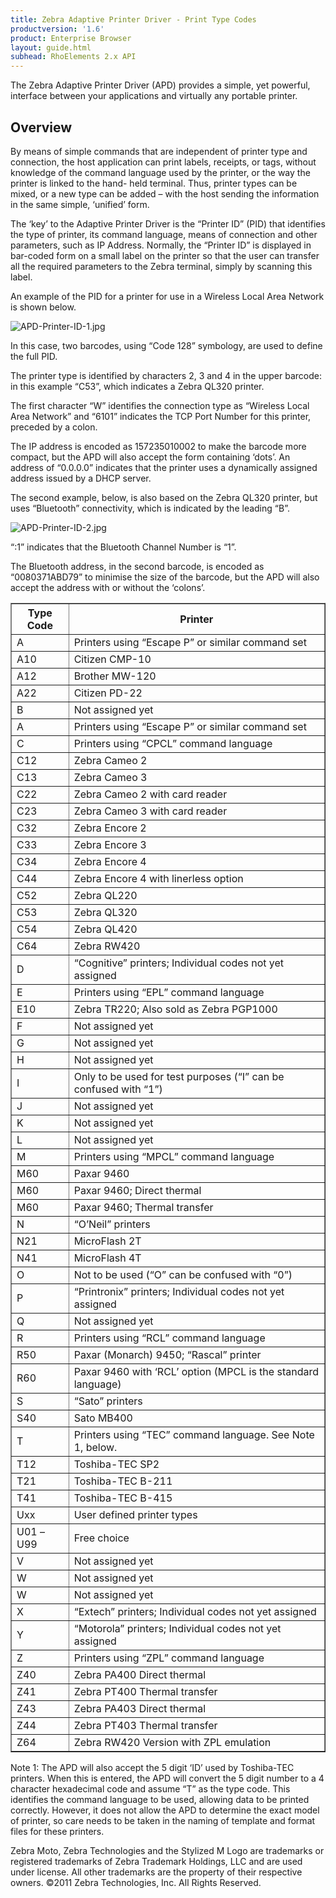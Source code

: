 ```yaml
---
title: Zebra Adaptive Printer Driver - Print Type Codes
productversion: '1.6'
product: Enterprise Browser
layout: guide.html
subhead: RhoElements 2.x API
---
```


The Zebra Adaptive Printer Driver (APD) provides a simple, yet powerful, interface between your applications and virtually any portable printer.

## Overview

By means of simple commands that are independent of printer type and connection, the host application can print labels, receipts, or tags, without knowledge of the command language used by the printer, or the way the printer is linked to the hand- held terminal. Thus, printer types can be mixed, or a new type can be added – with the host sending the information in the same simple, ‘unified’ form.

The ‘key’ to the Adaptive Printer Driver is the “Printer ID” (PID) that identifies the type of printer, its command language, means of connection and other parameters, such as IP Address. Normally, the “Printer ID” is displayed in bar-coded form on a small label on the printer so that the user can transfer all the required parameters to the Zebra terminal, simply by scanning this label.

An example of the PID for a printer for use in a Wireless Local Area Network is shown below.

<img src="http://rhodocs.s3.amazonaws.com/moto-adaptive-printer-driver/APD-Printer-ID-1.jpg" alt="APD-Printer-ID-1.jpg" />

In this case, two barcodes, using “Code 128” symbology, are used to define the full PID.

The printer type is identified by characters 2, 3 and 4 in the upper barcode: in this example “C53”, which indicates a Zebra QL320 printer.

The first character “W” identifies the connection type as “Wireless Local Area Network” and “6101” indicates the TCP Port Number for this printer, preceded by a colon.

The IP address is encoded as 157235010002 to make the barcode more compact, but the APD will also accept the form containing ‘dots’. An address of “0.0.0.0” indicates that the printer uses a dynamically assigned address issued by a DHCP server.

The second example, below, is also based on the Zebra QL320 printer, but uses “Bluetooth” connectivity, which is indicated by the leading “B”.

<img src="http://rhodocs.s3.amazonaws.com/moto-adaptive-printer-driver/APD-Printer-ID-2.jpg" alt="APD-Printer-ID-2.jpg" />

“:1” indicates that the Bluetooth Channel Number is “1”.

The Bluetooth address, in the second barcode, is encoded as “0080371ABD79” to minimise the size of the barcode, but the APD will also accept the address with or without the ‘colons’.

<table border="1">
	<tr>
		<th>Type Code</th>
		<th>Printer</th>
	</tr>
	<tr>
		<td>A</td>
		<td>Printers using “Escape P” or similar command set</td>
	</tr>
	<tr>
		<td>A10</td>
		<td>Citizen CMP-10</td>
	</tr>
	<tr>
		<td>A12</td>
		<td>Brother MW-120</td>
	</tr>
	<tr>
		<td>A22</td>
		<td>Citizen PD-22</td>
	</tr>
	<tr>
		<td>B</td>
		<td>Not assigned yet</td>
	</tr>
	<tr>
		<td>A</td>
		<td>Printers using “Escape P” or similar command set</td>
	</tr>
	<tr>
		<td>C</td>
		<td>Printers using “CPCL” command language</td>
	</tr>
	<tr>
		<td>C12</td>
		<td>Zebra Cameo 2</td>
	</tr>
	<tr>
		<td>C13</td>
		<td>Zebra Cameo 3</td>
	</tr>
	<tr>
		<td>C22</td>
		<td>Zebra Cameo 2 with card reader</td>
	</tr>
	<tr>
		<td>C23</td>
		<td>Zebra Cameo 3 with card reader</td>
	</tr>
	<tr>
		<td>C32</td>
		<td>Zebra Encore 2</td>
	</tr>
	<tr>
		<td>C33</td>
		<td>Zebra Encore 3</td>
	</tr>
	<tr>
		<td>C34</td>
		<td>Zebra Encore 4</td>
	</tr>
	<tr>
		<td>C44</td>
		<td>Zebra Encore 4 with linerless option</td>
	</tr>
	<tr>
		<td>C52</td>
		<td>Zebra QL220</td>
	</tr>
	<tr>
		<td>C53</td>
		<td>Zebra QL320</td>
	</tr>
	<tr>
		<td>C54</td>
		<td>Zebra QL420</td>
	</tr>
	<tr>
		<td>C64</td>
		<td>Zebra RW420</td>
	</tr>
	<tr>
		<td>D</td>
		<td>“Cognitive” printers; Individual codes not yet assigned</td>
	</tr>
	<tr>
		<td>E</td>
		<td>Printers using “EPL” command language</td>
	</tr>
	<tr>
		<td>E10</td>
		<td>Zebra TR220; Also sold as Zebra PGP1000</td>
	</tr>
	<tr>
		<td>F</td>
		<td>Not assigned yet</td>
	</tr>
	<tr>
		<td>G</td>
		<td>Not assigned yet</td>
	</tr>
	<tr>
		<td>H</td>
		<td>Not assigned yet</td>
	</tr>
	<tr>
		<td>I</td>
		<td>Only to be used for test purposes (“I” can be confused with “1”)</td>
	</tr>
	<tr>
		<td>J</td>
		<td>Not assigned yet</td>
	</tr>
		<tr>
		<td>K</td>
		<td>Not assigned yet</td>
	</tr>
		<tr>
		<td>L</td>
		<td>Not assigned yet</td>
	</tr>
	<tr>
		<td>M</td>
		<td>Printers using “MPCL” command language</td>
	</tr>
	<tr>
		<td>M60</td>
		<td>Paxar 9460</td>
	</tr>
	<tr>
		<td>M60</td>
		<td>Paxar 9460; Direct thermal</td>
	</tr>
	<tr>
		<td>M60</td>
		<td>Paxar 9460; Thermal transfer</td>
	</tr>
	<tr>
		<td>N</td>
		<td>“O’Neil” printers</td>
	</tr>
	<tr>
		<td>N21</td>
		<td>MicroFlash 2T</td>
	</tr>
	<tr>
		<td>N41</td>
		<td>MicroFlash 4T</td>
	</tr>
	<tr>
		<td>O</td>
		<td>Not to be used (“O” can be confused with “0”)</td>
	</tr>
	<tr>
		<td>P</td>
		<td>“Printronix” printers; Individual codes not yet assigned</td>
	</tr>
	<tr>
		<td>Q</td>
		<td>Not assigned yet</td>
	</tr>
	<tr>
		<td>R</td>
		<td>Printers using “RCL” command language</td>
	</tr>
	<tr>
		<td>R50</td>
		<td>Paxar (Monarch) 9450; “Rascal” printer</td>
	</tr>
	<tr>
		<td>R60</td>
		<td>Paxar 9460 with ‘RCL’ option (MPCL is the standard language)</td>
	</tr>
	<tr>
		<td>S</td>
		<td>“Sato” printers</td>
	</tr>
	<tr>
		<td>S40</td>
		<td>Sato MB400</td>
	</tr>
	<tr>
		<td>T</td>
		<td>Printers using “TEC” command language. See Note 1, below.</td>
	</tr>
	<tr>
		<td>T12</td>
		<td>Toshiba-TEC SP2</td>
	</tr>
	<tr>
		<td>T21</td>
		<td>Toshiba-TEC B-211</td>
	</tr>
	<tr>
		<td>T41</td>
		<td>Toshiba-TEC B-415</td>
	</tr>
	<tr>
		<td>Uxx</td>
		<td>User defined printer types</td>
	</tr>
	<tr>
		<td>U01 – U99</td>
		<td>Free choice</td>
	</tr>
	<tr>
		<td>V</td>
		<td>Not assigned yet</td>
	</tr>
	<tr>
		<td>W</td>
		<td>Not assigned yet</td>
	</tr>
	<tr>
		<td>W</td>
		<td>Not assigned yet</td>
	</tr>
	<tr>
		<td>X</td>
		<td>“Extech” printers; Individual codes not yet assigned</td>
	</tr>
	<tr>
		<td>Y</td>
		<td>“Motorola” printers; Individual codes not yet assigned</td>
	</tr>
	<tr>
		<td>Z</td>
		<td>Printers using “ZPL” command language</td>
	</tr>
	<tr>
		<td>Z40</td>
		<td>Zebra PA400 Direct thermal</td>
	</tr>
	<tr>
		<td>Z41</td>
		<td>Zebra PT400 Thermal transfer</td>
	</tr>
	<tr>
		<td>Z43</td>
		<td>Zebra PA403 Direct thermal</td>
	</tr>
	<tr>
		<td>Z44</td>
		<td>Zebra PT403 Thermal transfer</td>
	</tr>
	<tr>
		<td>Z64</td>
		<td>Zebra RW420 Version with ZPL emulation</td>
	</tr>
</table>

Note 1: The APD will also accept the 5 digit ‘ID’ used by Toshiba-TEC printers. When this is entered, the APD will convert the 5 digit number to a 4 character hexadecimal code and assume “T” as the type code. This identifies the command language to be used, allowing data to be printed correctly. However, it does not allow the APD to determine the exact model of printer, so care needs to be taken in the naming of template and format files for these printers.

Zebra Moto, Zebra Technologies and the Stylized M Logo are trademarks or registered trademarks of Zebra Trademark Holdings, LLC and are used under license. All other trademarks are the property of their respective owners. ©2011 Zebra Technologies, Inc. All Rights Reserved.


